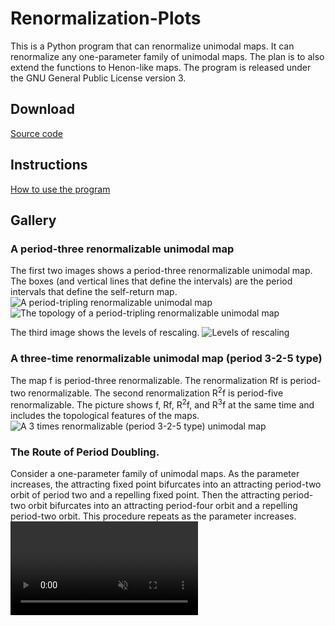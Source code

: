 # Renormalization-Plots

This is a Python program that can renormalize unimodal maps. 
It can renormalize any one-parameter family of unimodal maps.
The plan is to also extend the functions to Henon-like maps. 
The program is released under the GNU General Public License version 3.

## Download

[Source code](https://github.com/dsoutw/Renormalization-Plot/releases)

## Instructions

[How to use the program](https://github.com/dsoutw/Renormalization-Plot/blob/master/README.md)

## Gallery

### A period-three renormalizable unimodal map
The first two images shows a period-three renormalizable unimodal map.
The boxes (and vertical lines that define the intervals) are the period intervals that define the self-return map.  
![A period-tripling renormalizable unimodal map](/res/Gallery1.png)
![The topology of a period-tripling renormalizable unimodal map](/res/Gallery2.png)

The third image shows the levels of rescaling.
![Levels of rescaling](/res/Gallery3.png)

### A three-time renormalizable unimodal map (period 3-2-5 type)
The map f is period-three renormalizable. The renormalization Rf is period-two renormalizable. The second renormalization R<sup>2</sup>f is period-five renormalizable.
The picture shows f, Rf, R<sup>2</sup>f, and R<sup>3</sup>f at the same time and includes the topological features of the maps.
![A 3 times renormalizable (period 3-2-5 type) unimodal map](/res/Gallery4.png)

### The Route of Period Doubling.
Consider a one-parameter family of unimodal maps. 
As the parameter increases, the attracting fixed point bifurcates into an attracting period-two orbit of period two and a repelling fixed point. 
Then the attracting period-two orbit bifurcates into an attracting period-four orbit and a repelling period-two orbit.
This procedure repeats as the parameter increases.
<video muted autoplay controls>
    <source src="/res/PeriodDoubling.mp4" type="video/mp4">
</video>
